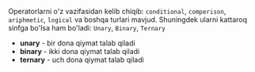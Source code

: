 Operatorlarni o'z vazifasidan kelib chiqib: `conditional`, `comperison`, `ariphmetic`, `logical` va boshqa turlari mavjud.
Shuningdek ularni kattaroq sinfga bo'lsa ham bo'ladi: `Unary`, `Binary`, `Ternary`
- **unary** - bir dona qiymat talab qiladi
- **binary** - ikki dona qiymat talab qiladi
- **ternary** - uch dona qiymat talab qiladi

